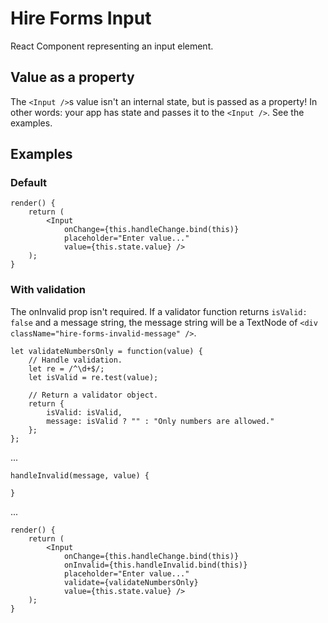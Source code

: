 # Hire Forms Input

React Component representing an input element.

## Value as a property

The `<Input />`s value isn't an internal state, but is
passed as a property! In other words: your app has state and
passes it to the `<Input />`. See the examples.

## Examples

### Default

	render() {
		return (
			<Input
				onChange={this.handleChange.bind(this)}
				placeholder="Enter value..."
				value={this.state.value} />
		);
	}

### With validation

The onInvalid prop isn't required. If a validator function returns `isValid: false` and a message string, the message string will be a TextNode of `<div className="hire-forms-invalid-message" />`.

	let validateNumbersOnly = function(value) {
		// Handle validation.
		let re = /^\d+$/;
		let isValid = re.test(value);

		// Return a validator object.
		return {
			isValid: isValid,
			message: isValid ? "" : "Only numbers are allowed."
		};
	};

...

	handleInvalid(message, value) {

	}

...

	render() {
		return (
			<Input
				onChange={this.handleChange.bind(this)}
				onInvalid={this.handleInvalid.bind(this)}
				placeholder="Enter value..."
				validate={validateNumbersOnly}
				value={this.state.value} />
		);
	}
